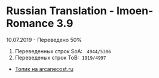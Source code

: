 # Russian Translation - Imoen-Romance 3.9 
10.07.2019 - Переведено 50%
<ol>
<li>Переведенных строк SoA: &nbsp;&nbsp;<code>4944/5306</code>&nbsp;</li>
<li>Переведеных строк ToB:&nbsp;&nbsp;<code>1919/4997</code>&nbsp;</li>
</ol>


<ul>
<li><a href="https://arcanecoast.ru/forum/viewtopic.php?f=6&t=875" target="_blank" rel="noopener">Топик на arcanecost.ru</a></li>
</ul>

